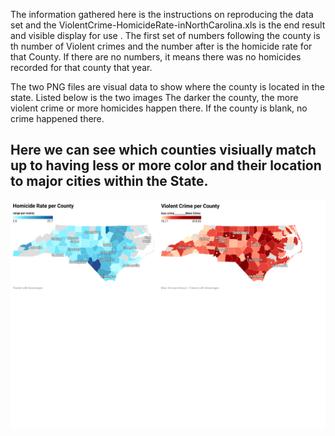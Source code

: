 The information gathered here is the instructions on reproducing the data set and the ViolentCrime-HomicideRate-inNorthCarolina.xls is the end result and visible
display for use
. The first set of numbers following the county is th number of Violent crimes and the number after is the homicide rate for that County. 
If there are no numbers, it means there was no homicides recorded for that county that year. 

The two PNG files are visual data to show where the county is located in the state. 
Listed below is the two images The darker the county, the more violent crime or more homicides happen there.
If the county is blank, no crime happened there. 
## Here we can see which counties visiually match up to having less or more color and their location to major cities within the State.


![screenshot](https://github.com/dmhanson/English105-UNC/blob/main/Data%20collection/County%20crime.png)

